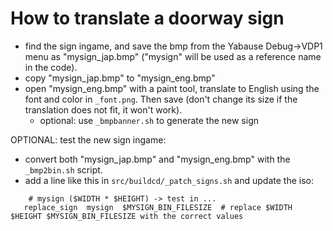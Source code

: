 
# How to translate a doorway sign

 - find the sign ingame, and save the bmp from the Yabause Debug->VDP1 menu as "mysign_jap.bmp" ("mysign" will be used as a reference name in the code).
 - copy "mysign_jap.bmp" to "mysign_eng.bmp"
 - open "mysign_eng.bmp" with a paint tool, translate to English using the font and color in `_font.png`. Then save (don't change its size if the translation does not fit, it won't work).
   - optional: use `_bmpbanner.sh` to generate the new sign

OPTIONAL:  test the new sign ingame:

 - convert both "mysign_jap.bmp" and "mysign_eng.bmp" with the `_bmp2bin.sh` script.
 - add a line like this in `src/buildcd/_patch_signs.sh` and update the iso:
 ````
     # mysign ($WIDTH * $HEIGHT) -> test in ...
    replace_sign  mysign  $MYSIGN_BIN_FILESIZE  # replace $WIDTH $HEIGHT $MYSIGN_BIN_FILESIZE with the correct values
 ````
 